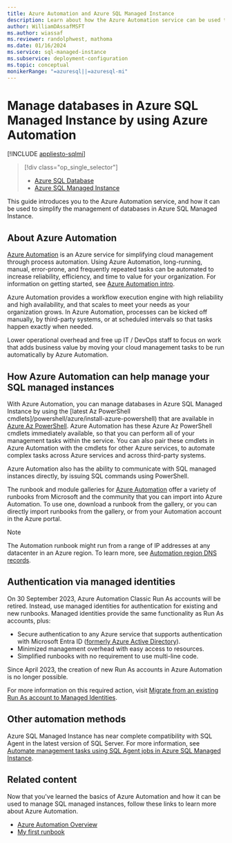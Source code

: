 ```yaml
---
title: Azure Automation and Azure SQL Managed Instance
description: Learn about how the Azure Automation service can be used to manage databases in Azure SQL Managed Instance at scale.
author: WilliamDAssafMSFT
ms.author: wiassaf
ms.reviewer: randolphwest, mathoma
ms.date: 01/16/2024
ms.service: sql-managed-instance
ms.subservice: deployment-configuration
ms.topic: conceptual
monikerRange: "=azuresql||=azuresql-mi"
---
```


# Manage databases in Azure SQL Managed Instance by using Azure Automation

[!INCLUDE [appliesto-sqlmi](../includes/appliesto-sqlmi.md)]

> [!div class="op_single_selector"]
> * [Azure SQL Database](../database/automation-manage.md?view=azuresql-db&preserve-view=true)
> * [Azure SQL Managed Instance](automation-manage.md?view=azuresql-mi&preserve-view=true)

This guide introduces you to the Azure Automation service, and how it can be used to simplify the management of databases in Azure SQL Managed Instance.

## About Azure Automation

[Azure Automation](https://azure.microsoft.com/services/automation/) is an Azure service for simplifying cloud management through process automation. Using Azure Automation, long-running, manual, error-prone, and frequently repeated tasks can be automated to increase reliability, efficiency, and time to value for your organization. For information on getting started, see [Azure Automation intro](/azure/automation/automation-intro).

Azure Automation provides a workflow execution engine with high reliability and high availability, and that scales to meet your needs as your organization grows. In Azure Automation, processes can be kicked off manually, by third-party systems, or at scheduled intervals so that tasks happen exactly when needed.

Lower operational overhead and free up IT / DevOps staff to focus on work that adds business value by moving your cloud management tasks to be run automatically by Azure Automation.

## How Azure Automation can help manage your SQL managed instances

With Azure Automation, you can manage databases in Azure SQL Managed Instance by using the [latest Az PowerShell cmdlets]/powershell/azure/install-azure-powershell) that are available in [Azure Az PowerShell](/powershell/azure/new-azureps-module-az). Azure Automation has these Azure Az PowerShell cmdlets immediately available, so that you can perform all of your management tasks within the service. You can also pair these cmdlets in Azure Automation with the cmdlets for other Azure services, to automate complex tasks across Azure services and across third-party systems.

Azure Automation also has the ability to communicate with SQL managed instances directly, by issuing SQL commands using PowerShell.

The runbook and module galleries for [Azure Automation](/azure/automation/automation-runbook-gallery) offer a variety of runbooks from Microsoft and the community that you can import into Azure Automation. To use one, download a runbook from the gallery, or you can directly import runbooks from the gallery, or from your Automation account in the Azure portal.

>[!NOTE]
> The Automation runbook might run from a range of IP addresses at any datacenter in an Azure region. To learn more, see [Automation region DNS records](/azure/automation/how-to/automation-region-dns-records).

## Authentication via managed identities

On 30 September 2023, Azure Automation Classic Run As accounts will be retired. Instead, use managed identities for authentication for existing and new runbooks. Managed identities provide the same functionality as Run As accounts, plus:

- Secure authentication to any Azure service that supports authentication with Microsoft Entra ID ([formerly Azure Active Directory](/entra/fundamentals/new-name)).
- Minimized management overhead with easy access to resources.
- Simplified runbooks with no requirement to use multi-line code.

Since April 2023, the creation of new Run As accounts in Azure Automation is no longer possible.

For more information on this required action, visit [Migrate from an existing Run As account to Managed Identities](/azure/automation/migrate-run-as-accounts-managed-identity?tabs=run-as-account).

## Other automation methods

Azure SQL Managed Instance has near complete compatibility with SQL Agent in the latest version of SQL Server. For more information, see [Automate management tasks using SQL Agent jobs in Azure SQL Managed Instance](job-automation-managed-instance.md).

## Related content
Now that you've learned the basics of Azure Automation and how it can be used to manage SQL managed instances, follow these links to learn more about Azure Automation.

- [Azure Automation Overview](/azure/automation/automation-intro)
- [My first runbook](/azure/automation/learn/powershell-runbook-managed-identity)
